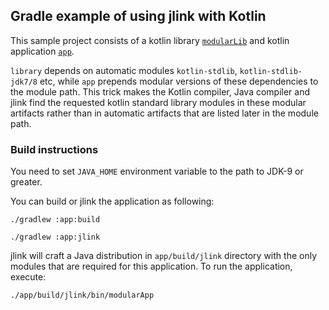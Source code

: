 ## Gradle example of using jlink with Kotlin

This sample project consists of a kotlin library [`modularLib`](library) and kotlin application [`app`](app).

`library` depends on automatic modules `kotlin-stdlib`, `kotlin-stdlib-jdk7/8` etc, 
while `app` prepends modular versions of these dependencies to the module path. 
This trick makes the Kotlin compiler, Java compiler and jlink find the requested kotlin standard library modules in these 
modular artifacts rather than in automatic artifacts that are listed later in the module path.

### Build instructions
   
You need to set `JAVA_HOME` environment variable to the path to JDK-9 or greater.
   
You can build or jlink the application as following:

    ./gradlew :app:build 

    ./gradlew :app:jlink
    
jlink will craft a Java distribution in `app/build/jlink` directory 
with the only modules that are required for this application.
To run the application, execute:
    
    ./app/build/jlink/bin/modularApp

